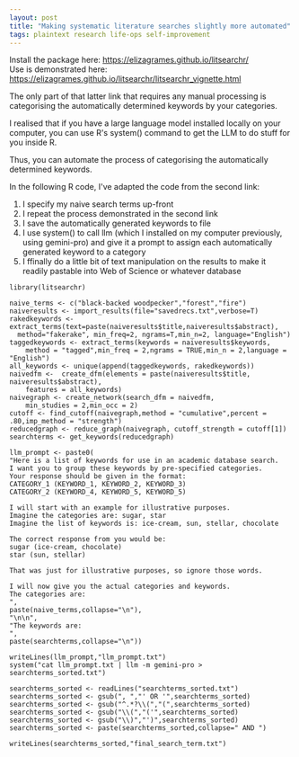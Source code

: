 ```yaml
---
layout: post
title: "Making systematic literature searches slightly more automated"
tags: plaintext research life-ops self-improvement
---
```

Install the package here: https://elizagrames.github.io/litsearchr/  
Use is demonstrated here: https://elizagrames.github.io/litsearchr/litsearchr_vignette.html  

The only part of that latter link that requires any manual processing is categorising the automatically determined keywords by your categories.  

I realised that if you have a large language model installed locally on your computer, you can use R's system() command to get the LLM to do stuff for you inside R.  

Thus, you can automate the process of categorising the automatically determined keywords.  

In the following R code, I've adapted the code from the second link:  
1. I specify my naive search terms up-front  
2. I repeat the process demonstrated in the second link  
3. I save the automatically generated keywords to file  
4. I use system() to call llm (which I installed on my computer previously, using gemini-pro) and give it a prompt to assign each automatically generated keyword to a category  
5. I ffinally do a little bit of text manipulation on the results to make it readily pastable into Web of Science or whatever database  

~~~  
library(litsearchr)  

naive_terms <- c("black-backed woodpecker","forest","fire")  
naiveresults <- import_results(file="savedrecs.txt",verbose=T)  
rakedkeywords <- extract_terms(text=paste(naiveresults$title,naiveresults$abstract),  
  method="fakerake", min_freq=2, ngrams=T,min_n=2, language="English")  
taggedkeywords <- extract_terms(keywords = naiveresults$keywords,  
    method = "tagged",min_freq = 2,ngrams = TRUE,min_n = 2,language = "English")  
all_keywords <- unique(append(taggedkeywords, rakedkeywords))  
naivedfm <-  create_dfm(elements = paste(naiveresults$title, naiveresults$abstract),  
    features = all_keywords)  
naivegraph <- create_network(search_dfm = naivedfm,  
    min_studies = 2,min_occ = 2)  
cutoff <- find_cutoff(naivegraph,method = "cumulative",percent = .80,imp_method = "strength")  
reducedgraph <- reduce_graph(naivegraph, cutoff_strength = cutoff[1])  
searchterms <- get_keywords(reducedgraph)  

llm_prompt <- paste0(  
"Here is a list of keywords for use in an academic database search.  
I want you to group these keywords by pre-specified categories.  
Your response should be given in the format:  
CATEGORY_1 (KEYWORD_1, KEYWORD_2, KEYWORD_3)  
CATEGORY_2 (KEYWORD_4, KEYWORD_5, KEYWORD_5)  

I will start with an example for illustrative purposes.  
Imagine the categories are: sugar, star  
Imagine the list of keywords is: ice-cream, sun, stellar, chocolate  

The correct response from you would be:  
sugar (ice-cream, chocolate)  
star (sun, stellar)  

That was just for illustrative purposes, so ignore those words.  

I will now give you the actual categories and keywords.  
The categories are:  
",  
paste(naive_terms,collapse="\n"),  
"\n\n",  
"The keywords are:  
",  
paste(searchterms,collapse="\n"))  

writeLines(llm_prompt,"llm_prompt.txt")  
system("cat llm_prompt.txt | llm -m gemini-pro > searchterms_sorted.txt")  

searchterms_sorted <- readLines("searchterms_sorted.txt")  
searchterms_sorted <- gsub(", ","' OR '",searchterms_sorted)  
searchterms_sorted <- gsub("^.*?\\(","(",searchterms_sorted)  
searchterms_sorted <- gsub("\\(","('",searchterms_sorted)  
searchterms_sorted <- gsub("\\)","')",searchterms_sorted)  
searchterms_sorted <- paste(searchterms_sorted,collapse=" AND ")  

writeLines(searchterms_sorted,"final_search_term.txt")  
~~~  
